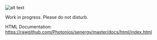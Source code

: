 ![alt text](https://raw2.github.com/Photonios/senergy/master/res/senergy-dns.png "Logo Title Text 1")

Work in progress. Please do not disturb.

HTML Documentation:
https://rawgithub.com/Photonios/senergy/master/docs/html/index.html
